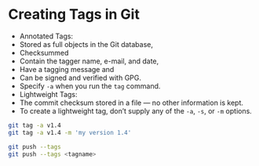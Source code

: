 # Creating Tags in Git

- Annotated Tags: 
 - Stored as full objects in the Git database, 
 - Checksummed
 - Contain the tagger name, e-mail, and date, 
 - Have a tagging message and 
 - Can be signed and verified with GPG.
 - Specify `-a` when you run the `tag` command.
- Lightweight Tags: 
 - The commit checksum stored in a file — no other information is kept. 
 - To create a lightweight tag, don’t supply any of the `-a`, `-s`, or `-m` options.

```bash
git tag -a v1.4
git tag -a v1.4 -m 'my version 1.4'
```

```bash
git push --tags
git push --tags <tagname>
```